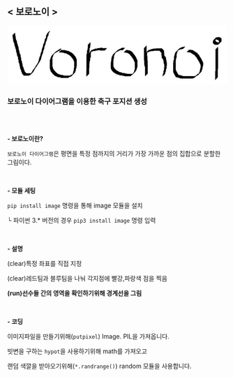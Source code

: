 ## < 보로노이 >
![Voronoi](./Image/Voronoi.JPG)
<br>

### 보로노이 다이어그램을 이용한 축구 포지션 생성

<br><br>


**- 보로노이란?**

`보로노이 다이어그램`은 평면을 특정 점까지의 거리가 가장 가까운 점의 집합으로 분할한 그림이다.

<br>

**- 모듈 세팅**

`pip install image` 명령을 통해 image 모듈을 설치

└ 파이썬 3.* 버전의 경우 `pip3 install image` 명령 입력

<br>

**- 설명**

(clear)특정 좌표를 직접 지정

(clear)레드팀과 블루팀을 나눠 각지점에 빨강,파랑색 점을 찍음

****(run)선수들 간의 영역을 확인하기위해 경계선을 그림****

<br>

**- 코딩**

이미지파일을 만들기위해(`putpixel`) Image. PIL을 가져옵니다.

빗변을 구하는 `hypot`을 사용하기위해 math를 가져오고

랜덤 색깔을 받아오기위해(`*.randrange()`) random 모듈을 사용합니다.



 

  







